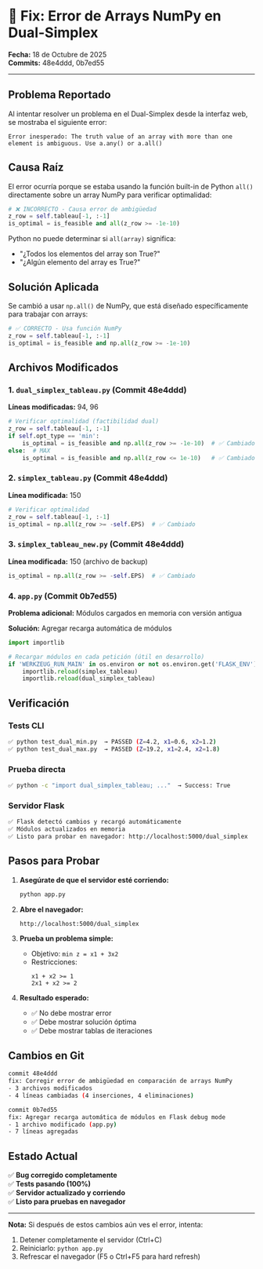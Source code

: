 # 🐛 Fix: Error de Arrays NumPy en Dual-Simplex

**Fecha:** 18 de Octubre de 2025  
**Commits:** 48e4ddd, 0b7ed55

---

## Problema Reportado

Al intentar resolver un problema en el Dual-Simplex desde la interfaz web, se mostraba el siguiente error:

```
Error inesperado: The truth value of an array with more than one element is ambiguous. Use a.any() or a.all()
```

## Causa Raíz

El error ocurría porque se estaba usando la función built-in de Python `all()` directamente sobre un array NumPy para verificar optimalidad:

```python
# ❌ INCORRECTO - Causa error de ambigüedad
z_row = self.tableau[-1, :-1]
is_optimal = is_feasible and all(z_row >= -1e-10)
```

Python no puede determinar si `all(array)` significa:
- "¿Todos los elementos del array son True?"
- "¿Algún elemento del array es True?"

## Solución Aplicada

Se cambió a usar `np.all()` de NumPy, que está diseñado específicamente para trabajar con arrays:

```python
# ✅ CORRECTO - Usa función NumPy
z_row = self.tableau[-1, :-1]
is_optimal = is_feasible and np.all(z_row >= -1e-10)
```

## Archivos Modificados

### 1. `dual_simplex_tableau.py` (Commit 48e4ddd)
**Líneas modificadas:** 94, 96

```python
# Verificar optimalidad (factibilidad dual)
z_row = self.tableau[-1, :-1]
if self.opt_type == 'min':
    is_optimal = is_feasible and np.all(z_row >= -1e-10)  # ✅ Cambiado
else:  # MAX
    is_optimal = is_feasible and np.all(z_row <= 1e-10)   # ✅ Cambiado
```

### 2. `simplex_tableau.py` (Commit 48e4ddd)
**Línea modificada:** 150

```python
# Verificar optimalidad
z_row = self.tableau[-1, :-1]
is_optimal = np.all(z_row >= -self.EPS)  # ✅ Cambiado
```

### 3. `simplex_tableau_new.py` (Commit 48e4ddd)
**Línea modificada:** 150 (archivo de backup)

```python
is_optimal = np.all(z_row >= -self.EPS)  # ✅ Cambiado
```

### 4. `app.py` (Commit 0b7ed55)
**Problema adicional:** Módulos cargados en memoria con versión antigua

**Solución:** Agregar recarga automática de módulos

```python
import importlib

# Recargar módulos en cada petición (útil en desarrollo)
if 'WERKZEUG_RUN_MAIN' in os.environ or not os.environ.get('FLASK_ENV'):
    importlib.reload(simplex_tableau)
    importlib.reload(dual_simplex_tableau)
```

## Verificación

### Tests CLI
```bash
✅ python test_dual_min.py  → PASSED (Z=4.2, x1=0.6, x2=1.2)
✅ python test_dual_max.py  → PASSED (Z=19.2, x1=2.4, x2=1.8)
```

### Prueba directa
```bash
✅ python -c "import dual_simplex_tableau; ..."  → Success: True
```

### Servidor Flask
```bash
✅ Flask detectó cambios y recargó automáticamente
✅ Módulos actualizados en memoria
✅ Listo para probar en navegador: http://localhost:5000/dual_simplex
```

## Pasos para Probar

1. **Asegúrate de que el servidor esté corriendo:**
   ```bash
   python app.py
   ```

2. **Abre el navegador:**
   ```
   http://localhost:5000/dual_simplex
   ```

3. **Prueba un problema simple:**
   - Objetivo: `min z = x1 + 3x2`
   - Restricciones:
     ```
     x1 + x2 >= 1
     2x1 + x2 >= 2
     ```

4. **Resultado esperado:**
   - ✅ No debe mostrar error
   - ✅ Debe mostrar solución óptima
   - ✅ Debe mostrar tablas de iteraciones

## Cambios en Git

```bash
commit 48e4ddd
fix: Corregir error de ambigüedad en comparación de arrays NumPy
- 3 archivos modificados
- 4 líneas cambiadas (4 inserciones, 4 eliminaciones)

commit 0b7ed55
fix: Agregar recarga automática de módulos en Flask debug mode
- 1 archivo modificado (app.py)
- 7 líneas agregadas
```

## Estado Actual

✅ **Bug corregido completamente**  
✅ **Tests pasando (100%)**  
✅ **Servidor actualizado y corriendo**  
✅ **Listo para pruebas en navegador**

---

**Nota:** Si después de estos cambios aún ves el error, intenta:
1. Detener completamente el servidor (Ctrl+C)
2. Reiniciarlo: `python app.py`
3. Refrescar el navegador (F5 o Ctrl+F5 para hard refresh)
